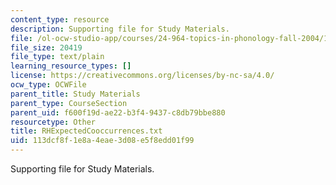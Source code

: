 ```yaml
---
content_type: resource
description: Supporting file for Study Materials.
file: /ol-ocw-studio-app/courses/24-964-topics-in-phonology-fall-2004/113dcf8f1e8a4eae3d08e5f8edd01f99_RHExpectedCooccurrences.txt
file_size: 20419
file_type: text/plain
learning_resource_types: []
license: https://creativecommons.org/licenses/by-nc-sa/4.0/
ocw_type: OCWFile
parent_title: Study Materials
parent_type: CourseSection
parent_uid: f600f19d-ae22-b3f4-9437-c8db79bbe880
resourcetype: Other
title: RHExpectedCooccurrences.txt
uid: 113dcf8f-1e8a-4eae-3d08-e5f8edd01f99
---
```

Supporting file for Study Materials.